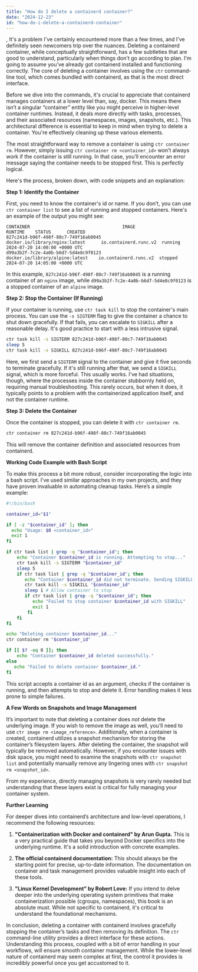 ```yaml
---
title: "How do I delete a containerd container?"
date: "2024-12-23"
id: "how-do-i-delete-a-containerd-container"
---
```


,  It's a problem I've certainly encountered more than a few times, and I’ve definitely seen newcomers trip over the nuances. Deleting a containerd container, while conceptually straightforward, has a few subtleties that are good to understand, particularly when things don't go according to plan. I'm going to assume you’ve already got containerd installed and functioning correctly. The core of deleting a container involves using the `ctr` command-line tool, which comes bundled with containerd, as that is the most direct interface.

Before we dive into the commands, it's crucial to appreciate that containerd manages containers at a lower level than, say, docker. This means there isn’t a singular “container” entity like you might perceive in higher-level container runtimes. Instead, it deals more directly with tasks, processes, and their associated resources (namespaces, images, snapshots, etc.). This architectural difference is essential to keep in mind when trying to delete a container. You're effectively cleaning up these various elements.

The most straightforward way to remove a container is using `ctr container rm`. However, simply issuing `ctr container rm <container_id>` won’t always work if the container is still running. In that case, you’ll encounter an error message saying the container needs to be stopped first. This is perfectly logical.

Here's the process, broken down, with code snippets and an explanation:

**Step 1: Identify the Container**

First, you need to know the container's id or name. If you don’t, you can use `ctr container list` to see a list of running and stopped containers. Here's an example of the output you might see:

```
CONTAINER                                   IMAGE                                  RUNTIME    STATUS      CREATED                  
827c241d-b96f-498f-80c7-749f16ab0045        docker.io/library/nginx:latest      io.containerd.runc.v2  running     2024-07-20 14:00:00 +0000 UTC
d99a3b2f-7c2e-4a0b-b6d7-5d4e8c9f0123        docker.io/library/alpine:latest    io.containerd.runc.v2  stopped     2024-07-20 14:05:00 +0000 UTC
```

In this example, `827c241d-b96f-498f-80c7-749f16ab0045` is a running container of an `nginx` image, while `d99a3b2f-7c2e-4a0b-b6d7-5d4e8c9f0123` is a stopped container of an `alpine` image.

**Step 2: Stop the Container (If Running)**

If your container is running, use `ctr task kill` to stop the container's main process. You can use the `-s SIGTERM` flag to give the container a chance to shut down gracefully. If that fails, you can escalate to `SIGKILL` after a reasonable delay. It's good practice to start with a less intrusive signal.

```bash
ctr task kill -s SIGTERM 827c241d-b96f-498f-80c7-749f16ab0045
sleep 5
ctr task kill -s SIGKILL 827c241d-b96f-498f-80c7-749f16ab0045
```

Here, we first send a `SIGTERM` signal to the container and give it five seconds to terminate gracefully. If it's still running after that, we send a `SIGKILL` signal, which is more forceful. This usually works. I’ve had situations, though, where the processes inside the container stubbornly held on, requiring manual troubleshooting. This rarely occurs, but when it does, it typically points to a problem with the containerized application itself, and not the container runtime.

**Step 3: Delete the Container**

Once the container is stopped, you can delete it with `ctr container rm`.

```bash
ctr container rm 827c241d-b96f-498f-80c7-749f16ab0045
```

This will remove the container definition and associated resources from containerd.

**Working Code Example with Bash Script**

To make this process a bit more robust, consider incorporating the logic into a bash script. I’ve used similar approaches in my own projects, and they have proven invaluable in automating cleanup tasks. Here’s a simple example:

```bash
#!/bin/bash

container_id="$1"

if [ -z "$container_id" ]; then
  echo "Usage: $0 <container_id>"
  exit 1
fi

if ctr task list | grep -q "$container_id"; then
    echo "Container $container_id is running. Attempting to stop..."
    ctr task kill -s SIGTERM "$container_id"
    sleep 5
    if ctr task list | grep -q "$container_id"; then
       echo "Container $container_id did not terminate. Sending SIGKILL..."
       ctr task kill -s SIGKILL "$container_id"
       sleep 1 # Allow container to stop
       if ctr task list | grep -q "$container_id"; then
          echo "Failed to stop container $container_id with SIGKILL"
          exit 1
        fi
    fi
fi

echo "Deleting container $container_id..."
ctr container rm "$container_id"

if [[ $? -eq 0 ]]; then
    echo "Container $container_id deleted successfully."
else
   echo "Failed to delete container $container_id."
fi
```

This script accepts a container id as an argument, checks if the container is running, and then attempts to stop and delete it. Error handling makes it less prone to simple failures.

**A Few Words on Snapshots and Image Management**

It’s important to note that deleting a container does *not* delete the underlying image. If you wish to remove the image as well, you’ll need to use `ctr image rm <image_reference>`. Additionally, when a container is created, containerd utilizes a snapshot mechanism for storing the container’s filesystem layers. After deleting the container, the snapshot will typically be removed automatically. However, if you encounter issues with disk space, you might need to examine the snapshots with `ctr snapshot list` and potentially manually remove any lingering ones with `ctr snapshot rm <snapshot_id>`.

From my experience, directly managing snapshots is very rarely needed but understanding that these layers exist is critical for fully managing your container system.

**Further Learning**

For deeper dives into containerd’s architecture and low-level operations, I recommend the following resources:

1.  **"Containerization with Docker and containerd" by Arun Gupta.** This is a very practical guide that takes you beyond Docker specifics into the underlying runtime. It's a solid introduction with concrete examples.

2.  **The official containerd documentation:** This should always be the starting point for precise, up-to-date information. The documentation on container and task management provides valuable insight into each of these tools.

3.  **"Linux Kernel Development" by Robert Love:** If you intend to delve deeper into the underlying operating system primitives that make containerization possible (cgroups, namespaces), this book is an absolute must. While not specific to containerd, it's critical to understand the foundational mechanisms.

In conclusion, deleting a container with containerd involves gracefully stopping the container’s tasks and then removing its definition. The `ctr` command-line utility provides a direct interface for these actions. Understanding this process, coupled with a bit of error handling in your workflows, will ensure smooth container management. While the lower-level nature of containerd may seem complex at first, the control it provides is incredibly powerful once you get accustomed to it.
